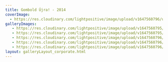 ```yaml
---
title: Gombold Újra! - 2014
coverImage:
  - https://res.cloudinary.com/lightpositive/image/upload/v1647560796/uploads/Gombold%20%C3%9Ajra%21%20-%202014/Gombold-vallalati-rendezveny3.jpg
galleryImages:
   - https://res.cloudinary.com/lightpositive/image/upload/v1647560795/uploads/Gombold%20%C3%9Ajra%21%20-%202014/Gombold-vallalati-rendezveny2.jpg
   - https://res.cloudinary.com/lightpositive/image/upload/v1647560795/uploads/Gombold%20%C3%9Ajra%21%20-%202014/Gombold-vallalati-rendezveny.jpg
   - https://res.cloudinary.com/lightpositive/image/upload/v1647560796/uploads/Gombold%20%C3%9Ajra%21%20-%202014/Gombold-vallalati-rendezveny5.jpg
   - https://res.cloudinary.com/lightpositive/image/upload/v1647560796/uploads/Gombold%20%C3%9Ajra%21%20-%202014/Gombold-vallalati-rendezveny4.jpg
   - https://res.cloudinary.com/lightpositive/image/upload/v1647560796/uploads/Gombold%20%C3%9Ajra%21%20-%202014/Gombold-vallalati-rendezveny3.jpg
layout: galleryLayout_corporate.html
---
```

